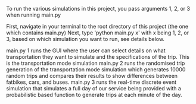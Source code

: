 To run the various simulations in this project, you pass arguments 1, 2, or 3 when running main.py

First, navigate in your terminal to the root directory of this project (the one which contains main.py)
Next, type 'python main.py x' with x being 1, 2, or 3, based on which simulation you want to run, see details below.

main.py 1 runs the GUI where the user can select details on what transportation they want to simulate and the specifications of the trip. This is the transportation mode simulation
main.py 2 runs the randomised trip generation of the transportation mode simulation which generates 10000 random trips and compares their results to show differences between fatbikes, cars, and buses.
main.py 3 runs the real-time discrete event simulation that simulates a full day of our service being provided with a probabilistic based function to generate trips at each minute of the day.
